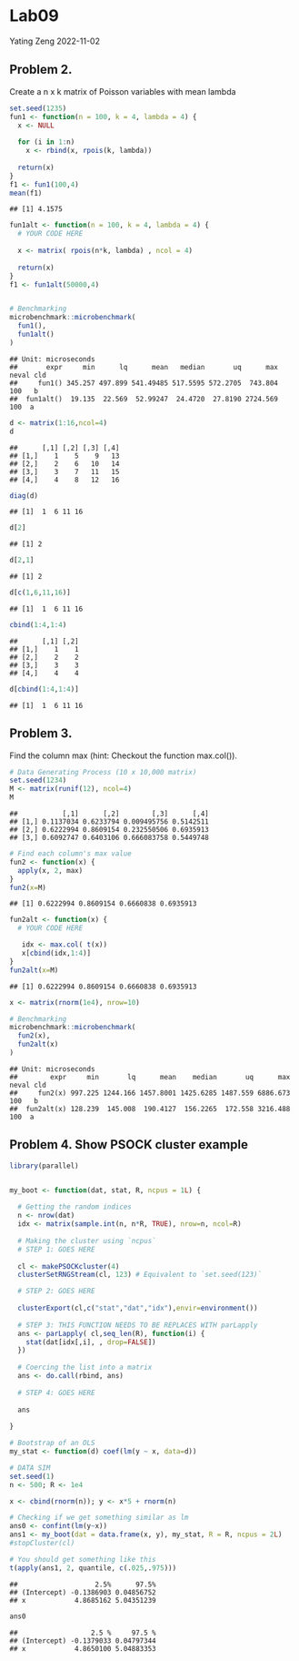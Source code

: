 Lab09
================
Yating Zeng
2022-11-02


## Problem 2.

Create a n x k matrix of Poisson variables with mean lambda

``` r
set.seed(1235)
fun1 <- function(n = 100, k = 4, lambda = 4) {
  x <- NULL
  
  for (i in 1:n)
    x <- rbind(x, rpois(k, lambda))
  
  return(x)
}
f1 <- fun1(100,4)
mean(f1)
```

    ## [1] 4.1575

``` r
fun1alt <- function(n = 100, k = 4, lambda = 4) {
  # YOUR CODE HERE
  
  x <- matrix( rpois(n*k, lambda) , ncol = 4)
  
  return(x)
}
f1 <- fun1alt(50000,4)


# Benchmarking
microbenchmark::microbenchmark(
  fun1(),
  fun1alt()
)
```

    ## Unit: microseconds
    ##       expr     min      lq      mean   median       uq      max neval cld
    ##     fun1() 345.257 497.899 541.49485 517.5595 572.2705  743.804   100   b
    ##  fun1alt()  19.135  22.569  52.99247  24.4720  27.8190 2724.569   100  a

``` r
d <- matrix(1:16,ncol=4)
d
```

    ##      [,1] [,2] [,3] [,4]
    ## [1,]    1    5    9   13
    ## [2,]    2    6   10   14
    ## [3,]    3    7   11   15
    ## [4,]    4    8   12   16

``` r
diag(d)
```

    ## [1]  1  6 11 16

``` r
d[2]
```

    ## [1] 2

``` r
d[2,1]
```

    ## [1] 2

``` r
d[c(1,6,11,16)]
```

    ## [1]  1  6 11 16

``` r
cbind(1:4,1:4)
```

    ##      [,1] [,2]
    ## [1,]    1    1
    ## [2,]    2    2
    ## [3,]    3    3
    ## [4,]    4    4

``` r
d[cbind(1:4,1:4)]
```

    ## [1]  1  6 11 16

## Problem 3.

Find the column max (hint: Checkout the function max.col()).

``` r
# Data Generating Process (10 x 10,000 matrix)
set.seed(1234)
M <- matrix(runif(12), ncol=4)
M
```

    ##           [,1]      [,2]        [,3]      [,4]
    ## [1,] 0.1137034 0.6233794 0.009495756 0.5142511
    ## [2,] 0.6222994 0.8609154 0.232550506 0.6935913
    ## [3,] 0.6092747 0.6403106 0.666083758 0.5449748

``` r
# Find each column's max value
fun2 <- function(x) {
  apply(x, 2, max)
}
fun2(x=M)
```

    ## [1] 0.6222994 0.8609154 0.6660838 0.6935913

``` r
fun2alt <- function(x) {
  # YOUR CODE HERE

   idx <- max.col( t(x))
   x[cbind(idx,1:4)]
}
fun2alt(x=M)
```

    ## [1] 0.6222994 0.8609154 0.6660838 0.6935913

``` r
x <- matrix(rnorm(1e4), nrow=10)

# Benchmarking
microbenchmark::microbenchmark(
  fun2(x),
  fun2alt(x)
)
```

    ## Unit: microseconds
    ##        expr     min       lq      mean    median       uq      max neval cld
    ##     fun2(x) 997.225 1244.166 1457.8001 1425.6285 1487.559 6886.673   100   b
    ##  fun2alt(x) 128.239  145.008  190.4127  156.2265  172.558 3216.488   100  a

## Problem 4. Show PSOCK cluster example

``` r
library(parallel)


my_boot <- function(dat, stat, R, ncpus = 1L) {
  
  # Getting the random indices
  n <- nrow(dat)
  idx <- matrix(sample.int(n, n*R, TRUE), nrow=n, ncol=R)
 
  # Making the cluster using `ncpus`
  # STEP 1: GOES HERE
  
  cl <- makePSOCKcluster(4)  
  clusterSetRNGStream(cl, 123) # Equivalent to `set.seed(123)`

  # STEP 2: GOES HERE
  
  clusterExport(cl,c("stat","dat","idx"),envir=environment())
  
  # STEP 3: THIS FUNCTION NEEDS TO BE REPLACES WITH parLapply
  ans <- parLapply( cl,seq_len(R), function(i) {
    stat(dat[idx[,i], , drop=FALSE])
  })
  
  # Coercing the list into a matrix
  ans <- do.call(rbind, ans)
  
  # STEP 4: GOES HERE
  
  ans
  
}
```

``` r
# Bootstrap of an OLS
my_stat <- function(d) coef(lm(y ~ x, data=d))

# DATA SIM
set.seed(1)
n <- 500; R <- 1e4

x <- cbind(rnorm(n)); y <- x*5 + rnorm(n)

# Checking if we get something similar as lm
ans0 <- confint(lm(y~x))
ans1 <- my_boot(dat = data.frame(x, y), my_stat, R = R, ncpus = 2L)
#stopCluster(cl)

# You should get something like this
t(apply(ans1, 2, quantile, c(.025,.975)))
```

    ##                   2.5%      97.5%
    ## (Intercept) -0.1386903 0.04856752
    ## x            4.8685162 5.04351239

``` r
ans0
```

    ##                  2.5 %     97.5 %
    ## (Intercept) -0.1379033 0.04797344
    ## x            4.8650100 5.04883353
